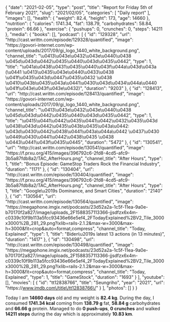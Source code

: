 {
    "date": "2021-02-05",
    "type": "post",
    "title": "Report for Friday 5th of February 2021",
    "slug": "2021\/02\/05",
    "categories": [
        "Daily report"
    ],
    "images": [],
    "health": {
        "weight": 82.4,
        "height": 173,
        "age": 14660
    },
    "nutrition": {
        "calories": 1741.34,
        "fat": 138.79,
        "carbohydrates": 58.84,
        "protein": 66.66
    },
    "exercise": {
        "pushups": 0,
        "crunches": 0,
        "steps": 14211
    },
    "media": {
        "books": [],
        "podcast": [
            {
                "id": "129328",
                "url": "http:\/\/cast.writtn.com\/episode\/129328\/quantified",
                "image": "https:\/\/govori-internet.com\/wp-content\/uploads\/2017\/09\/gi_logo_1440_white_background.png",
                "channel_title": "\u0413\u043e\u0432\u043e\u0440\u0438 \u045d\u043d\u0442\u0435\u0440\u043d\u0435\u0442",
                "type": 1,
                "title": "\u041a\u0438\u0431\u0435\u0440\u043f\u044a\u043d\u043a (\u0441 \u0413\u0435\u043e\u0440\u0433\u0438 \u041f\u0435\u043d\u0447\u0435\u0432 \u0438 \u0410\u043b\u0435\u043a\u0441\u0430\u043d\u0434\u044a\u0440 \u041f\u043e\u043f\u043e\u0432)",
                "duration": "9203"
            },
            {
                "id": "128413",
                "url": "http:\/\/cast.writtn.com\/episode\/128413\/quantified",
                "image": "https:\/\/govori-internet.com\/wp-content\/uploads\/2017\/09\/gi_logo_1440_white_background.png",
                "channel_title": "\u0413\u043e\u0432\u043e\u0440\u0438 \u045d\u043d\u0442\u0435\u0440\u043d\u0435\u0442",
                "type": 1,
                "title": "\u0415\u0441\u0442\u0435\u0441\u0442\u0432\u0435\u043d \u0438\u043d\u0442\u0435\u043b\u0435\u043a\u0442: \u043d\u0430\u0442\u0438\u0441\u043a\u044a\u0442 \u0437\u0430 \u0449\u0430\u0441\u0442\u0438\u0435 \u0438 \u0443\u0441\u043f\u0435\u0445",
                "duration": "5472"
            },
            {
                "id": "130541",
                "url": "http:\/\/cast.writtn.com\/episode\/130541\/quantified",
                "image": "https:\/\/f.prxu.org\/415\/images\/396792c6-2fd8-4cd5-afc9-3b5a87fdb8a2\/TAC_AfterHours.png",
                "channel_title": "After Hours",
                "type": 1,
                "title": "Bonus Episode: GameStop Traders Rock the Financial Industry",
                "duration": "1171"
            },
            {
                "id": "130404",
                "url": "http:\/\/cast.writtn.com\/episode\/130404\/quantified",
                "image": "https:\/\/f.prxu.org\/415\/images\/396792c6-2fd8-4cd5-afc9-3b5a87fdb8a2\/TAC_AfterHours.png",
                "channel_title": "After Hours",
                "type": 1,
                "title": "Google\u2019s Dominance, and Smart Cities",
                "duration": "2140"
            },
            {
                "id": "130564",
                "url": "http:\/\/cast.writtn.com\/episode\/130564\/quantified",
                "image": "https:\/\/megaphone.imgix.net\/podcasts\/23d52a2a-1c5f-11ea-9a0e-b70170f2a827\/image\/uploads_2F1588357113366-jjsdfzx6x4m-c0339c10f9b113a5fcc93436e66e5ef4_2FTodayExplained%2BV2_Tile_3000x3000%2B_281_29.png?ixlib=rails-2.1.2&max-w=3000&max-h=3000&fit=crop&auto=format,compress",
                "channel_title": "Today, Explained",
                "type": 1,
                "title": "Biden\u2019s latest 13 actions (in 13 minutes)",
                "duration": "1417"
            },
            {
                "id": "130498",
                "url": "http:\/\/cast.writtn.com\/episode\/130498\/quantified",
                "image": "https:\/\/megaphone.imgix.net\/podcasts\/23d52a2a-1c5f-11ea-9a0e-b70170f2a827\/image\/uploads_2F1588357113366-jjsdfzx6x4m-c0339c10f9b113a5fcc93436e66e5ef4_2FTodayExplained%2BV2_Tile_3000x3000%2B_281_29.png?ixlib=rails-2.1.2&max-w=3000&max-h=3000&fit=crop&auto=format,compress",
                "channel_title": "Today, Explained",
                "type": 1,
                "title": "GameStock",
                "duration": "1693"
            }
        ],
        "youtube": [],
        "movies": [
            {
                "id": "tt12838766",
                "title": "Seungriho",
                "year": "2021",
                "url": "https:\/\/www.imdb.com\/title\/tt12838766\/"
            }
        ],
        "photos": []
    }
}

Today I am <strong>14660 days</strong> old and my weight is <strong>82.4 kg</strong>. During the day, I consumed <strong>1741.34 kcal</strong> coming from <strong>138.79 g</strong> fat, <strong>58.84 g</strong> carbohydrates and <strong>66.66 g</strong> protein. Managed to do <strong>0 push-ups</strong>, <strong>0 crunches</strong> and walked <strong>14211 steps</strong> during the day which is approximately <strong>10.83 km</strong>.